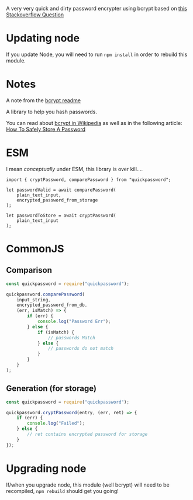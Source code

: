 A very very quick and dirty password encrypter using bcrypt based on [this Stackoverflow Question](http://stackoverflow.com/questions/14015677/node-js-encryption-of-passwords)

# Updating node

If you update Node, you will need to run `npm install` in order to rebuild this module.

# Notes

A note from the [bcrypt readme][bcryptreadme]

A library to help you hash passwords.

You can read about [bcrypt in Wikipedia][bcryptwiki] as well as in the following article:
[How To Safely Store A Password][codahale]

# ESM

I mean _conceptually_ under ESM, this library is over kill....

```
import { cryptPassword, comparePassword } from "quickpassword";

let passwordValid = await comparePassword(
    plain_text_input,
    encrypted_password_from_storage
);

let passwordToStore = await cryptPassword(
    plain_text_input
);
```

# CommonJS

## Comparison

```js
const quickpassword = require("quickpassword");

quickpassword.comparePassword(
    input_string,
    encrypted_password_from_db,
    (err, isMatch) => {
        if (err) {
            console.log("Password Err");
        } else {
            if (isMatch) {
                // passwords Match
            } else {
                // passwords do not match
            }
        }
    }
);
```

## Generation (for storage)

```js
const quickpassword = require("quickpassword");

quickpassword.cryptPassword(entry, (err, ret) => {
    if (err) {
        console.log("Failed");
    } else {
        // ret contains encrypted password for storage
    }
});
```

# Upgrading node

If/when you upgrade node, this module (well bcrypt) will need to be recompiled, `npm rebuild` should get you going!

[bcryptwiki]: https://en.wikipedia.org/wiki/Bcrypt
[codahale]: http://codahale.com/how-to-safely-store-a-password/
[bcryptreadme]: https://github.com/kelektiv/node.bcrypt.js?tab=readme-ov-file#nodebcryptjs

```

```
